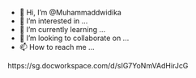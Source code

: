 - 👋 Hi, I’m @Muhammaddwidika
- 👀 I’m interested in ...
- 🌱 I’m currently learning ...
- 💞️ I’m looking to collaborate on ...
- 📫 How to reach me ...

<!---
Muhammaddwidika/Muhammaddwidika is a ✨ special ✨ repository because its `README.md` (this file) appears on your GitHub profile.
You can click the Preview link to take a look at your changes.
--->https://sg.docworkspace.com/d/sIG7YoNmVAdHirJcG
